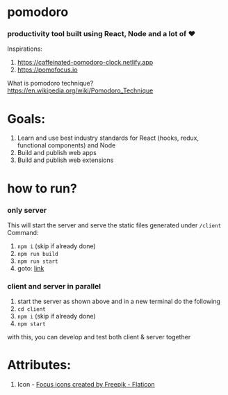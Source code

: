 # pomodoro

### productivity tool built using React, Node and a lot of ❤️

Inspirations:

1. https://caffeinated-pomodoro-clock.netlify.app
2. https://pomofocus.io

What is pomodoro technique?
https://en.wikipedia.org/wiki/Pomodoro_Technique

# Goals:

1. Learn and use best industry standards for React (hooks, redux, functional components) and Node
2. Build and publish web apps
3. Build and publish web extensions

# how to run?

### only server

This will start the server and serve the static files generated under `/client`
Command:

1. `npm i` (skip if already done)
2. `npm run build`
3. `npm run start`
4. goto: [link](http://localhost:8080)

### client and server in parallel

1. start the server as shown above and in a new terminal do the following
2. `cd client`
3. `npm i` (skip if already done)
4. `npm start`

with this, you can develop and test both client & server together

# Attributes:

1. Icon - <a href="https://www.flaticon.com/free-icons/focus" title="focus icons">Focus icons created by Freepik - Flaticon</a>
